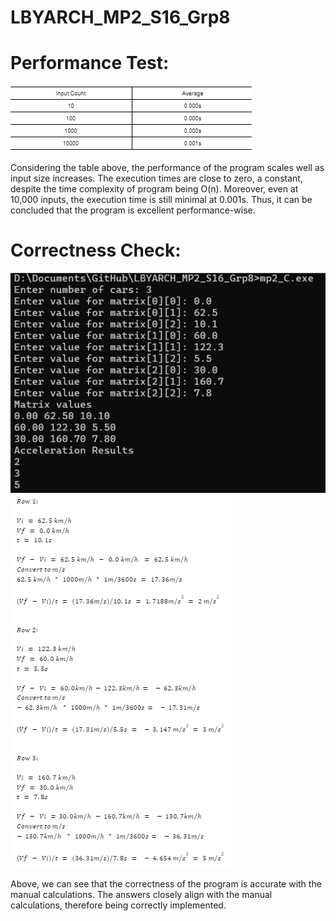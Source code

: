 # LBYARCH_MP2_S16_Grp8

# Performance Test:

![alt text](images/execution_times.png)

Considering the table above, the performance of the program scales well as input size increases. The execution
times are close to zero, a constant, despite the time complexity of program being O(n). Moreover, even at 10,000
inputs, the execution time is still minimal at 0.001s. Thus, it can be concluded that the program is excellent 
performance-wise.


# Correctness Check:

![alt text](images/program_run.png)
![alt text](images/manual_calculations.png)

Above, we can see that the correctness of the program is accurate with the manual calculations. The answers closely
align with the manual calculations, therefore being correctly implemented.  







